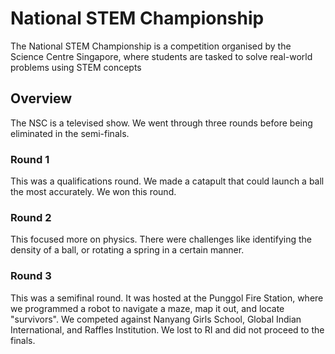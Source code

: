 # National STEM Championship

The National STEM Championship is a competition organised by the Science Centre Singapore, where students are tasked to solve real-world problems using STEM concepts

## Overview
The NSC is a televised show. We went through three rounds before being eliminated in the semi-finals.

### Round 1
This was a qualifications round. We made a catapult that could launch a ball the most accurately. We won this round.

### Round 2
This focused more on physics. There were challenges like identifying the density of a ball, or rotating a spring in
a certain manner.

### Round 3
This was a semifinal round. It was hosted at the Punggol Fire Station, where we programmed a robot to navigate a maze,
map it out, and locate "survivors". We competed against Nanyang Girls School, Global Indian International, and Raffles 
Institution. We lost to RI and did not proceed to the finals.